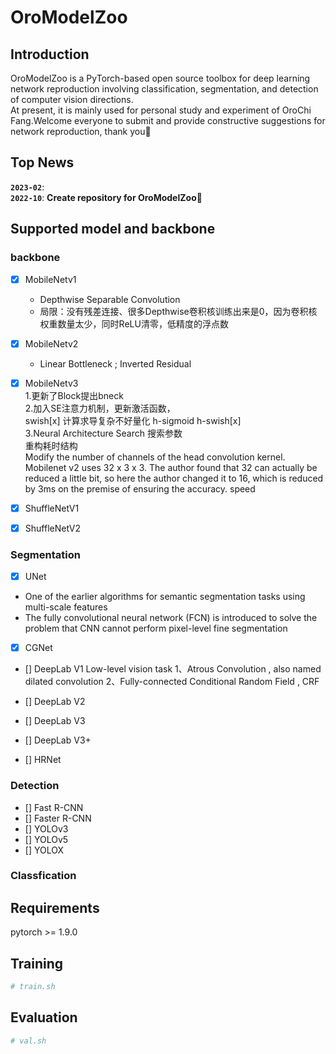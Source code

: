 # OroModelZoo

## Introduction
  OroModelZoo is a PyTorch-based open source toolbox for deep learning network reproduction involving classification, segmentation, and detection of computer vision directions.  
  At present, it is mainly used for personal study and experiment of OroChi Fang.Welcome everyone to submit and provide constructive suggestions for network reproduction, thank you🤞
## Top News
**`2023-02`**:  
**`2022-10`**: **Create repository for OroModelZoo🎂**

## Supported model and backbone
### backbone
- [x] MobileNetv1  
  - Depthwise Separable Convolution  
  - 局限：没有残差连接、很多Depthwise卷积核训练出来是0，因为卷积核权重数量太少，同时ReLU清零，低精度的浮点数  
- [x] MobileNetv2  
  - Linear Bottleneck ; Inverted Residual  
- [x] MobileNetv3  
    1.更新了Block提出bneck  
    2.加入SE注意力机制，更新激活函数，  
    swish[x] 计算求导复杂不好量化
    h-sigmoid 
    h-swish[x]  
    3.Neural Architecture Search 搜索参数  
    重构耗时结构  
    Modify the number of channels of the head convolution kernel. Mobilenet v2 uses 32 x 3 x 3. The author found that 32 can actually be reduced a little bit, so here the author changed it to 16, which is reduced by 3ms on the premise of ensuring the accuracy. speed

- [x] ShuffleNetV1

- [x] ShuffleNetV2
### Segmentation
- [x] UNet
+ One of the earlier algorithms for semantic segmentation tasks using multi-scale features
+ The fully convolutional neural network (FCN) is introduced to solve the problem that CNN cannot perform pixel-level fine segmentation

- [x] CGNet

- [] DeepLab V1
  Low-level vision task
  1、Atrous Convolution , also named dilated convolution
  2、Fully-connected Conditional Random Field , CRF

- [] DeepLab V2
- [] DeepLab V3
- [] DeepLab V3+
- [] HRNet 
### Detection
- [] Fast R-CNN
- [] Faster R-CNN
- [] YOLOv3
- [] YOLOv5
- [] YOLOX


### Classfication


## Requirements
pytorch >= 1.9.0

## Training
```python
# train.sh
```

## Evaluation
```python
# val.sh
```
